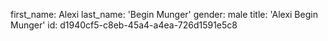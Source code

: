 first_name: Alexi
last_name: 'Begin Munger'
gender: male
title: 'Alexi Begin Munger'
id: d1940cf5-c8eb-45a4-a4ea-726d1591e5c8
